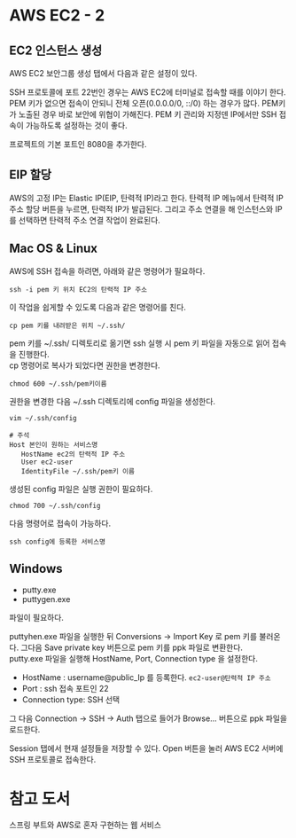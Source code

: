 # AWS EC2 - 2

## EC2 인스턴스 생성

AWS EC2 보안그룹 생성 탭에서 다음과 같은 설정이 있다.

SSH 프로토콜에 포트 22번인 경우는 AWS EC2에 터미널로 접속할 때를 이야기 한다. PEM 키가 없으면 접속이 안되니 전체 오픈(0.0.0.0/0, ::/0) 하는 경우가 많다. PEM키가 노출된 경우 바로 보안에 위협이 가해진다. PEM 키 관리와 지정덴 IP에서만 SSH 접속이 가능하도록 설정하는 것이 좋다.

프로젝트의 기본 포트인 8080을 추가한다.

## EIP 할당

AWS의 고정 IP는 Elastic IP(EIP, 탄력적 IP)라고 한다. 탄력적 IP 메뉴에서 탄력적 IP 주소 할당 버튼을 누르면, 탄력적 IP가 발급된다. 그리고 주소 연결을 해 인스턴스와 IP를 선택하면 탄력적 주소 연결 작업이 완료된다.

## Mac OS & Linux

AWS에 SSH 접속을 하려면, 아래와 같은 명령어가 필요하다.
```
ssh -i pem 키 위치 EC2의 탄력적 IP 주소
```

이 작업을 쉽게할 수 있도록 다음과 같은 명령어를 친다.
```
cp pem 키를 내려받은 위치 ~/.ssh/
```

pem 키를 ~/.ssh/ 디렉토리로 옮기면 ssh 실행 시 pem 키 파일을 자동으로 읽어 접속을 진행한다.  
cp 명령어로 복사가 되었다면 권한을 변경한다.

```
chmod 600 ~/.ssh/pem키이름
```

권한을 변경한 다음 ~/.ssh 디렉토리에 config 파일을 생성한다.

```
vim ~/.ssh/config
```

```
# 주석
Host 본인이 원하는 서비스명
   HostName ec2의 탄력적 IP 주소
   User ec2-user
   IdentityFile ~/.ssh/pem키 이름
```

생성된 config 파일은 실행 권한이 필요하다.

```
chmod 700 ~/.ssh/config
```

다음 명령어로 접속이 가능하다.

```
ssh config에 등록한 서비스명
```

## Windows

- putty.exe
- puttygen.exe

파일이 필요하다.

puttyhen.exe 파일을 실행한 뒤 Conversions -> Import Key 로 pem 키를 불러온다. 그다음 Save private key 버튼으로 pem 키를 ppk 파일로 변환한다.  
putty.exe 파일을 실행해 HostName, Port, Connection type 을 설정한다.

- HostName : username@public_Ip 를 등록한다. `ec2-user@탄력적 IP 주소`
- Port : ssh 접속 포트인 22
- Connection type: SSH 선택

그 다음 Connection -> SSH -> Auth 탭으로 들어가 Browse... 버튼으로 ppk 파일을 로드한다.

Session 탭에서 현재 설정들을 저장할 수 있다. Open 버튼을 눌러 AWS EC2 서버에 SSH 프로토콜로 접속한다.

# 참고 도서

스프링 부트와 AWS로 혼자 구현하는 웹 서비스